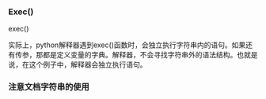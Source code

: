 ### Exec\(\)

exec\(\)

实际上，python解释器遇到exec\(\)函数时，会独立执行字符串内的语句。如果还有传参，那都是定义变量的字典。解释器，不会寻找字符串外的语法结构。也就是说，在这个例子中，解释器会独立执行语句。

### 注意文档字符串的使用



